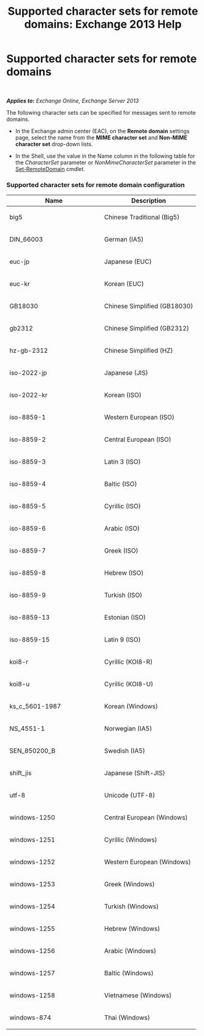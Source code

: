 ﻿---
title: 'Supported character sets for remote domains: Exchange 2013 Help'
TOCTitle: Supported character sets for remote domains
ms:assetid: 66023a62-1fd3-4019-be2b-4e7147db148a
ms:mtpsurl: https://technet.microsoft.com/en-us/library/Aa998600(v=EXCHG.150)
ms:contentKeyID: 51438505
ms.date: 12/10/2017
mtps_version: v=EXCHG.150
---

# Supported character sets for remote domains

 

_**Applies to:** Exchange Online, Exchange Server 2013_


The following character sets can be specified for messages sent to remote domains.

  - In the Exchange admin center (EAC), on the **Remote domain** settings page, select the name from the **MIME character set** and **Non-MIME character set** drop-down lists.

  - In the Shell, use the value in the Name column in the following table for the *CharacterSet* parameter or *NonMimeCharacterSet* parameter in the [Set-RemoteDomain](https://technet.microsoft.com/en-us/library/aa997857\(v=exchg.150\)) cmdlet.

### Supported character sets for remote domain configuration

<table>
<colgroup>
<col style="width: 50%" />
<col style="width: 50%" />
</colgroup>
<thead>
<tr class="header">
<th>Name</th>
<th>Description</th>
</tr>
</thead>
<tbody>
<tr class="odd">
<td><p>big5</p></td>
<td><p>Chinese Traditional (Big5)</p></td>
</tr>
<tr class="even">
<td><p>DIN_66003</p></td>
<td><p>German (IA5)</p></td>
</tr>
<tr class="odd">
<td><p>euc-jp</p></td>
<td><p>Japanese (EUC)</p></td>
</tr>
<tr class="even">
<td><p>euc-kr</p></td>
<td><p>Korean (EUC)</p></td>
</tr>
<tr class="odd">
<td><p>GB18030</p></td>
<td><p>Chinese Simplified (GB18030)</p></td>
</tr>
<tr class="even">
<td><p>gb2312</p></td>
<td><p>Chinese Simplified (GB2312)</p></td>
</tr>
<tr class="odd">
<td><p>hz-gb-2312</p></td>
<td><p>Chinese Simplified (HZ)</p></td>
</tr>
<tr class="even">
<td><p>iso-2022-jp</p></td>
<td><p>Japanese (JIS)</p></td>
</tr>
<tr class="odd">
<td><p>iso-2022-kr</p></td>
<td><p>Korean (ISO)</p></td>
</tr>
<tr class="even">
<td><p>iso-8859-1</p></td>
<td><p>Western European (ISO)</p></td>
</tr>
<tr class="odd">
<td><p>iso-8859-2</p></td>
<td><p>Central European (ISO)</p></td>
</tr>
<tr class="even">
<td><p>iso-8859-3</p></td>
<td><p>Latin 3 (ISO)</p></td>
</tr>
<tr class="odd">
<td><p>iso-8859-4</p></td>
<td><p>Baltic (ISO)</p></td>
</tr>
<tr class="even">
<td><p>iso-8859-5</p></td>
<td><p>Cyrillic (ISO)</p></td>
</tr>
<tr class="odd">
<td><p>iso-8859-6</p></td>
<td><p>Arabic (ISO)</p></td>
</tr>
<tr class="even">
<td><p>iso-8859-7</p></td>
<td><p>Greek (ISO)</p></td>
</tr>
<tr class="odd">
<td><p>iso-8859-8</p></td>
<td><p>Hebrew (ISO)</p></td>
</tr>
<tr class="even">
<td><p>iso-8859-9</p></td>
<td><p>Turkish (ISO)</p></td>
</tr>
<tr class="odd">
<td><p>iso-8859-13</p></td>
<td><p>Estonian (ISO)</p></td>
</tr>
<tr class="even">
<td><p>iso-8859-15</p></td>
<td><p>Latin 9 (ISO)</p></td>
</tr>
<tr class="odd">
<td><p>koi8-r</p></td>
<td><p>Cyrillic (KOI8-R)</p></td>
</tr>
<tr class="even">
<td><p>koi8-u</p></td>
<td><p>Cyrillic (KOI8-U)</p></td>
</tr>
<tr class="odd">
<td><p>ks_c_5601-1987</p></td>
<td><p>Korean (Windows)</p></td>
</tr>
<tr class="even">
<td><p>NS_4551-1</p></td>
<td><p>Norwegian (IA5)</p></td>
</tr>
<tr class="odd">
<td><p>SEN_850200_B</p></td>
<td><p>Swedish (IA5)</p></td>
</tr>
<tr class="even">
<td><p>shift_jis</p></td>
<td><p>Japanese (Shift-JIS)</p></td>
</tr>
<tr class="odd">
<td><p>utf-8</p></td>
<td><p>Unicode (UTF-8)</p></td>
</tr>
<tr class="even">
<td><p>windows-1250</p></td>
<td><p>Central European (Windows)</p></td>
</tr>
<tr class="odd">
<td><p>windows-1251</p></td>
<td><p>Cyrillic (Windows)</p></td>
</tr>
<tr class="even">
<td><p>windows-1252</p></td>
<td><p>Western European (Windows)</p></td>
</tr>
<tr class="odd">
<td><p>windows-1253</p></td>
<td><p>Greek (Windows)</p></td>
</tr>
<tr class="even">
<td><p>windows-1254</p></td>
<td><p>Turkish (Windows)</p></td>
</tr>
<tr class="odd">
<td><p>windows-1255</p></td>
<td><p>Hebrew (Windows)</p></td>
</tr>
<tr class="even">
<td><p>windows-1256</p></td>
<td><p>Arabic (Windows)</p></td>
</tr>
<tr class="odd">
<td><p>windows-1257</p></td>
<td><p>Baltic (Windows)</p></td>
</tr>
<tr class="even">
<td><p>windows-1258</p></td>
<td><p>Vietnamese (Windows)</p></td>
</tr>
<tr class="odd">
<td><p>windows-874</p></td>
<td><p>Thai (Windows)</p></td>
</tr>
</tbody>
</table>

